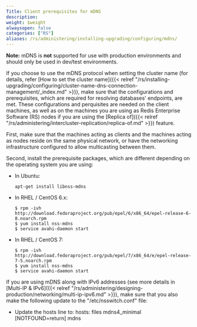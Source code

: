 ```yaml
---
Title: Client prerequisites for mDNS
description: 
weight: $weight
alwaysopen: false
categories: ["RS"]
aliases: /rs/administering/installing-upgrading/configuring/mdns/
---
```

**Note:** mDNS is **not** supported for use with production environments
and should only be used in dev/test environments.

If you choose to use the mDNS protocol when setting the cluster name
(for details, refer [How to set the cluster
name]({{< relref "/rs/installing-upgrading/configuring/cluster-name-dns-connection-management/_index.md" >}}),
make sure that the configurations and prerequisites, which are required for
resolving databases' endpoints, are met. These configurations and
perquisites are needed on the client machines, as well as on the
machines you are using as Redis Enterprise Software (RS) nodes if you
are using the [Replica
of]({{< relref "/rs/administering/intercluster-replication/replica-of.md" >}})
feature.

First, make sure that the machines acting as clients and the machines
acting as nodes reside on the same physical network, or have the
networking infrastructure configured to allow multicasting between them.

Second, install the prerequisite packages, which are different depending
on the operating system you are using:

- In Ubuntu:

    ```src
    apt-get install libnss-mdns
    ```

- In RHEL / CentOS 6.x:

    ```src
    $ rpm -ivh http://download.fedoraproject.org/pub/epel/6/x86_64/epel-release-6-8.noarch.rpm
    $ yum install nss-mdns
    $ service avahi-daemon start
    ```

- In RHEL / CentOS 7:

    ```src
    $ rpm -ivh http://download.fedoraproject.org/pub/epel/7/x86_64/e/epel-release-7-5.noarch.rpm
    $ yum install nss-mdns
    $ service avahi-daemon start
    ```

If you are using mDNS along with IPv6 addresses (see more details in
[Multi-IP &
IPv6]({{< relref "/rs/administering/designing-production/networking/multi-ip-ipv6.md" >}}),
make sure that you also make the following update to the
"/etc/nsswitch.conf" file:

- Update the hosts line to: hosts: files mdns4_minimal
    \[NOTFOUND=return\] mdns

